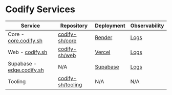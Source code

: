 # Codify Services

| Service  | Repository | Deployment | Observability
| -------- | ---------- | ----------- | -----------
| Core - [core.codify.sh](https://core.codify.sh)     | [codify-sh/core](https://github.com/codify-sh/core) | [Render](https://dashboard.render.com/web/srv-ctfl5hl2ng1s738koivg/events) | [Logs](https://dashboard.render.com/web/srv-ctfl5hl2ng1s738koivg/logs)
| Web - [codify.sh](https://codify.sh) | [codify-sh/web](https://github.com/codify-sh/web) | [Vercel](https://vercel.com/codify-sh/web/deployments) | [Logs](https://console.baselime.io/codify-sh/vercel-codify-sh/default/home?requests={%22filters%22:%22[]%22,%22from%22:%221734297458004%22,%22to%22:%221734301058004%22}&view=requests)
| Supabase - [edge.codify.sh](https://edge.codify.sh) | N/A | [Supabase](https://supabase.com/dashboard/project/ufebcvbnfoopvrssncfv) | [Logs](https://supabase.com/dashboard/project/ufebcvbnfoopvrssncfv/logs/explorer)
| Tooling | [codify-sh/tooling](https://github.com/codify-sh/tooling) | N/A | N/A |
